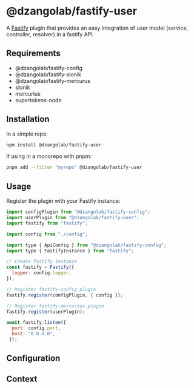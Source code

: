 # @dzangolab/fastify-user

A [Fastify](https://github.com/fastify/fastify) plugin that provides an easy integration of user model (service, controller, resolver) in a fastify API.

## Requirements

* @dzangolab/fastify-config
* @dzangolab/fastify-slonik
* @dzangolab/fastify-mercurus
* slonik
* mercurius
* supertokens-node

## Installation

In a simple repo:

```bash
npm install @dzangolab/fastify-user
```

If using in a monorepo with pnpm:

```bash
pnpm add --filter "myrepo" @dzangolab/fastify-user
```

## Usage

Register the plugin with your Fastify instance:

```javascript
import configPlugin from "@dzangolab/fastify-config";
import userPlugin from "@dzangolab/fastify-user";
import fastify from "fastify";

import config from "./config";

import type { ApiConfig } from "@dzangolab/fastify-config";
import type { FastifyInstance } from "fastify";

// Create fastify instance
const fastify = Fastify({
  logger: config.logger,
});

// Register fastify-config plugin
fastify.register(configPlugin, { config });

// Register fastify-mercurius plugin
fastify.register(userPlugin);

await fastify.listen({
  port: config.port,
  host: "0.0.0.0",
 });
```

## Configuration

## Context
